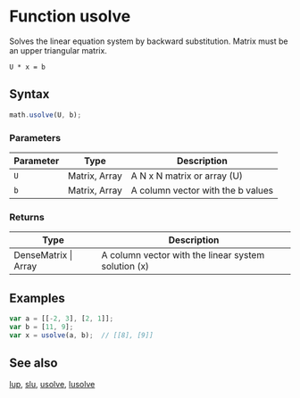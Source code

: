 <!-- Note: This file is automatically generated from source code comments. Changes made in this file will be overridden. -->

# Function usolve

Solves the linear equation system by backward substitution. Matrix must be an upper triangular matrix.

`U * x = b`


## Syntax

```js
math.usolve(U, b);
```

### Parameters

Parameter | Type | Description
--------- | ---- | -----------
`U` | Matrix, Array | A N x N matrix or array (U)
`b` | Matrix, Array | A column vector with the b values

### Returns

Type | Description
---- | -----------
DenseMatrix &#124; Array | A column vector with the linear system solution (x)


## Examples

```js
var a = [[-2, 3], [2, 1]];
var b = [11, 9];
var x = usolve(a, b);  // [[8], [9]]
```


## See also

[lup](lup.md),
[slu](slu.md),
[usolve](usolve.md),
[lusolve](lusolve.md)
